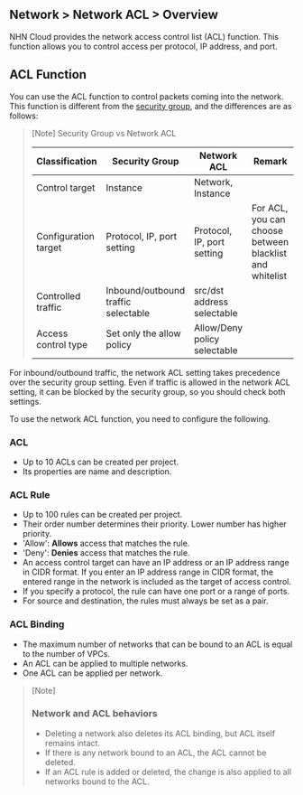 ## Network > Network ACL > Overview

NHN Cloud provides the network access control list (ACL) function.
This function allows you to control access per protocol, IP address, and port.


## ACL Function

You can use the ACL function to control packets coming into the network.
This function is different from the [security group](https://docs.toast.com/en/Network/VPC/en/Security%20Groups/en/overview/), and the differences are as follows:

> [Note] Security Group vs Network ACL
>
> | Classification | Security Group | Network ACL | Remark |
> |--|--|--|--|
> | Control target | Instance | Network, Instance | |
> | Configuration target | Protocol, IP, port setting | Protocol, IP, port setting | For ACL, you can choose between blacklist and whitelist |
> | Controlled traffic | Inbound/outbound traffic<br>selectable | src/dst address selectable |
> | Access control type | Set only the allow policy | Allow/Deny policy selectable |

For inbound/outbound traffic, the network ACL setting takes precedence over the security group setting.
Even if traffic is allowed in the network ACL setting, it can be blocked by the security group, so you should check both settings.

To use the network ACL function, you need to configure the following.

### ACL
* Up to 10 ACLs can be created per project.
* Its properties are name and description.


### ACL Rule
* Up to 100 rules can be created per project.
* Their order number determines their priority. Lower number has higher priority.
* 'Allow': **Allows** access that matches the rule.
* 'Deny': **Denies** access that matches the rule.
* An access control target can have an IP address or an IP address range in CIDR format. If you enter an IP address range in CIDR format, the entered range in the network is included as the target of access control.
* If you specify a protocol, the rule can have one port or a range of ports.
* For source and destination, the rules must always be set as a pair.


### ACL Binding
* The maximum number of networks that can be bound to an ACL is equal to the number of VPCs.
* An ACL can be applied to multiple networks.
* One ACL can be applied per network.

> [Note]
> ### Network and ACL behaviors
> * Deleting a network also deletes its ACL binding, but ACL itself remains intact.
> * If there is any network bound to an ACL, the ACL cannot be deleted.
> * If an ACL rule is added or deleted, the change is also applied to all networks bound to the ACL.

